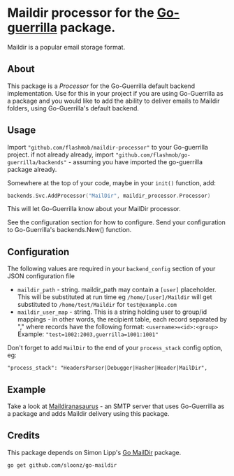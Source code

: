 # Maildir processor for the [Go-guerrilla](https://github.com/flashmob/go-guerrilla) package.

Maildir is a popular email storage format.

## About

This package is a _Processor_ for the Go-Guerrilla default backend implementation. Use for this in your project
if you are using Go-Guerrilla as a package and you would like to add the ability to deliver emails to Maildir folders, using Go-Guerrilla's default backend. 

## Usage

Import `"github.com/flashmob/maildir-processor"` to your Go-guerrilla project. if not already already, import `"github.com/flashmob/go-guerrilla/backends"` - assuming you have imported the go-guerrilla package already.

Somewhere at the top of your code, maybe in your `init()` function, add:

```go
backends.Svc.AddProcessor("MailDir", maildir_processor.Processor)
```

This will let Go-Guerrilla know about your MailDir processor.

See the configuration section for how to configure. Send your configuration to Go-Guerrilla's backends.New() function.


## Configuration

The following values are required in your `backend_config` section of your JSON configuration file

* `maildir_path` - string. maildir_path may contain a `[user]` placeholder. This will be substituted at run time
eg `/home/[user]/Maildir` will get substituted to `/home/test/Maildir` for `test@example.com`
* `maildir_user_map` - string. This is a string holding user to group/id mappings - in other words, the recipient table,
each record separated by "," where records have the following format: `<username>=<id>:<group>`<br>
Example: `"test=1002:2003,guerrilla=1001:1001"`

Don't forget to add `MailDir` to the end of your `process_stack` config option, eg:

`"process_stack": "HeadersParser|Debugger|Hasher|Header|MailDir",`

## Example

Take a look at [Maildiranasaurus](https://github.com/flashmob/maildiranasaurus) - an SMTP server that uses Go-Guerrilla as a 
package and adds Maildir delivery using this package.

## Credits

This package depends on Simon Lipp's [Go MailDir](github.com/sloonz/go-maildir) package.

`go get github.com/sloonz/go-maildir`


 
